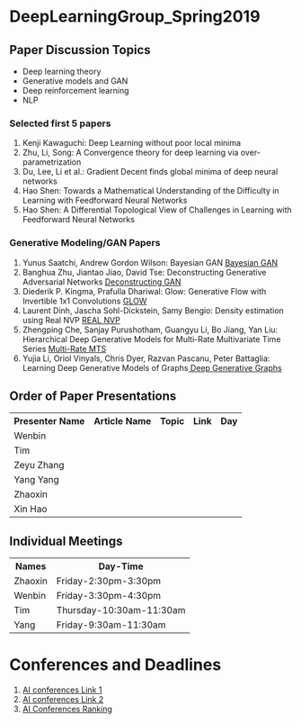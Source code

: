 # DeepLearningGroup_Spring2019
<H2>Paper Discussion Topics</H2>
 <ul>
    <li>Deep learning theory</li>
    <li>Generative models and GAN</li>
    <li>Deep reinforcement learning</li>
    <li>NLP</li>
  </ul>
  
 
  <H3>Selected first 5 papers</H3>
   <ol>
    <li>Kenji Kawaguchi: Deep Learning without poor local minima</li>
    <li>Zhu, Li, Song: A Convergence theory for deep learning via over-parametrization </li>
    <li> Du, Lee, Li et al.: Gradient Decent finds global minima of deep neural networks</li>
    <li>Hao Shen: Towards a Mathematical Understanding of the Difficulty in Learning with Feedforward Neural Networks</li>
 <li>Hao Shen: A Differential Topological View of Challenges in Learning with Feedforward Neural Networks</li>
  </ol>
  
  <H3>Generative Modeling/GAN Papers</H3>
   <ol>
     <li>Yunus Saatchi, Andrew Gordon Wilson: Bayesian GAN <a href = "https://arxiv.org/abs/1705.09558">Bayesian GAN </a></li>
    <li>Banghua Zhu, Jiantao Jiao, David Tse: Deconstructing Generative Adversarial Networks <a href = "https://arxiv.org/abs/1901.09465">Deconstructing GAN </a></li>
    <li>Diederik P. Kingma, Prafulla Dhariwal: Glow: Generative Flow with Invertible 1x1 Convolutions <a href = "https://arxiv.org/abs/1807.03039"> GLOW </a></li>
    <li>Laurent Dinh, Jascha Sohl-Dickstein, Samy Bengio: Density estimation using Real NVP <a href = "https://arxiv.org/abs/1605.08803"> REAL NVP</a></li>
    <li>Zhengping Che, Sanjay Purushotham, Guangyu Li, Bo Jiang, Yan Liu: Hierarchical Deep Generative Models for Multi-Rate Multivariate Time Series <a href = "http://proceedings.mlr.press/v80/che18a.html"> Multi-Rate MTS</a></li>
    <li>Yujia Li, Oriol Vinyals, Chris Dyer, Razvan Pascanu, Peter Battaglia: Learning Deep Generative Models of Graphs<a href = "https://arxiv.org/abs/1803.03324"> Deep Generative Graphs</a></li>
  </ol>

<H2>Order of Paper Presentations</H2>
<table style="width:100%">
  <tr>
    <th>Presenter Name</th>
    <th>Article Name</th>
    <th>Topic</th>
    <th>Link</th>
    <th>Day</th>
  </tr>

  <tr>
    <td>Wenbin</td>
    <td></td>
    <td></td>
    <td></td>
    <td></td>
  </tr>

  <tr>
    <td>Tim</td>
    <td></td>
    <td></td>
    <td></td>
    <td></td>
  </tr>
  
  

  <tr>
    <td>Zeyu Zhang</td>
    <td></td>
    <td></td>
    <td></td>
    <td></td>
  </tr>

  <tr>
    <td>Yang Yang</td>
    <td></td>
    <td></td>
    <td></td>
    <td></td>
  </tr>

  <tr>
    <td>Zhaoxin</td>
    <td></td>
    <td></td>
    <td></td>
    <td></td>
  </tr>

  <tr>
    <td>Xin Hao</td>
    <td></td>
    <td></td>
    <td></td>
    <td></td>
  </tr>
</table>


<H2>Individual Meetings</H2>
<table style="width:100%">
  <tr>
     <th>Names</th>
     <th>Day-Time</th>
  </tr>
  <tr>
      <td>Zhaoxin</td>
      <td>Friday-2:30pm-3:30pm</td>
  </tr>
     <tr>
      <td>Wenbin </td>
      <td>Friday-3:30pm-4:30pm</td>
    </tr>
    <tr>
      <td>Tim </td>
      <td>Thursday-10:30am-11:30am</td>
    </tr>
    <tr>
      <td>Yang</td>
      <td>Friday-9:30am-11:30am</td>
</table>


<H1> Conferences and Deadlines </H1>
<ol>
    <li>  <a href = "https://jackietseng.github.io/conference_call_for_paper/conferences.html"> AI conferences Link 1 </a></li>
    <li>  <a href = "http://www.guide2research.com/topconf/machine-learning"> AI conferences Link 2</a></li>
    <li> <a href = "http://www.cs.jhu.edu/%7Etaochen/SoC_Conference_Ranking.html?from=singlemessage"> AI Conferences Ranking</a></li>
</ol>
